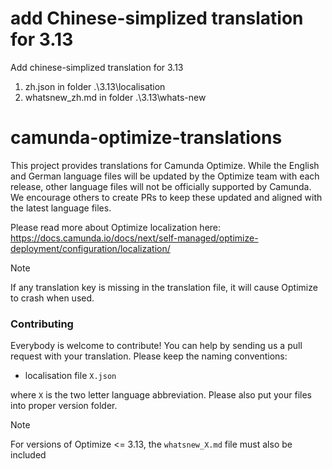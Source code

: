 # add Chinese-simplized translation for 3.13
Add chinese-simplized translation for 3.13

1. zh.json in folder .\3.13\localisation
2. whatsnew_zh.md in folder .\3.13\whats-new

# camunda-optimize-translations

This project provides translations for Camunda Optimize. While the English and German language files will be updated by the Optimize team with each release, other language files will not be officially supported by Camunda. We encourage others to create PRs to keep these updated and aligned with the latest language files.

Please read more about Optimize localization here: https://docs.camunda.io/docs/next/self-managed/optimize-deployment/configuration/localization/

> [!NOTE]
> If any translation key is missing in the translation file, it will cause Optimize to crash when used.

### Contributing

Everybody is welcome to contribute! You can help by sending us a pull request with your translation.
Please keep the naming conventions:

- localisation file `X.json`

where `X` is the two letter language abbreviation.
Please also put your files into proper version folder.

> [!NOTE]
> For versions of Optimize <= 3.13, the `whatsnew_X.md` file must also be included
